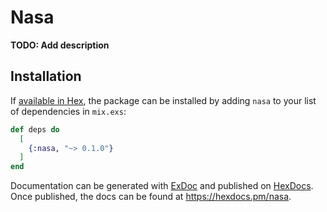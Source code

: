 # Nasa

**TODO: Add description**

## Installation

If [available in Hex](https://hex.pm/docs/publish), the package can be installed
by adding `nasa` to your list of dependencies in `mix.exs`:

```elixir
def deps do
  [
    {:nasa, "~> 0.1.0"}
  ]
end
```

Documentation can be generated with [ExDoc](https://github.com/elixir-lang/ex_doc)
and published on [HexDocs](https://hexdocs.pm). Once published, the docs can
be found at <https://hexdocs.pm/nasa>.

